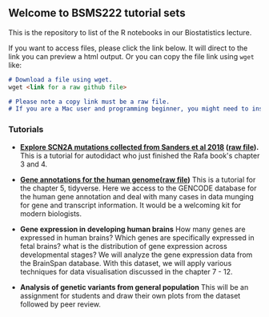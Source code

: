 ## Welcome to BSMS222 tutorial sets

This is the repository to list of the R notebooks in our Biostatistics lecture. 

If you want to access files, please click the link below. It will direct to the link you can preview a html output. Or you can copy the file link using `wget` like: 

```markdown
# Download a file using wget. 
wget <link for a raw github file>

# Please note a copy link must be a raw file. 
# If you are a Mac user and programming beginner, you might need to install wget into your system.
```



### Tutorials

- **[Explore SCN2A mutations collected from Sanders et al 2018](https://htmlpreview.github.io/?https://github.com/joonan30/bsms222_123_an/blob/master/analyze_scn2a_mutations.nb.html) ([raw file](https://raw.githubusercontent.com/joonan30/bsms222_123_an/master/analyze_scn2a_mutations.Rmd)).** This is a tutorial for autodidact who just finished the Rafa book's chapter 3 and 4.  

- **[Gene annotations for the human genome](https://htmlpreview.github.io/?https://github.com/joonan30/bsms222_123_an/blob/master/analyze_gencode.nb.html)([raw file](https://raw.githubusercontent.com/joonan30/bsms222_123_an/master/analyze_gencode.Rmd))** This is a tutorial for the chapter 5, tidyverse. Here we access to the GENCODE database for the human gene annotation and deal with many cases in data munging for gene and transcript information. It would be a welcoming kit for modern biologists. 

- **Gene expression in developing human brains** How many genes are expressed in human brains? Which genes are specifically expressed in fetal brains? what is the distribution of gene expression across developmental stages? We will analyze the gene expression data from the BrainSpan database. With this dataset, we will apply various techniques for data visualisation discussed in the chapter 7 - 12.

- **Analysis of genetic variants from general population** This will be an assignment for students and draw their own plots from the dataset followed by peer review. 




